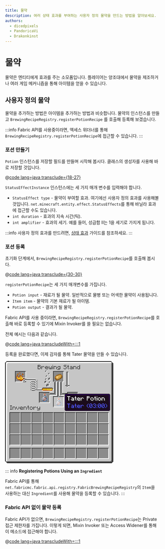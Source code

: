 ```yaml
---
title: 물약
description: 여러 상태 효과를 부여하는 사용자 정의 물약을 만드는 방법을 알아보세요.
authors:
  - dicedpixels
  - PandoricaVi
  - Drakonkinst
---
```


# 물약

물약은 엔티티에게 효과를 주는 소모품입니다. 플레이어는 양조대에서 물약을 제조하거나 여러 게임 메커니즘을 통해 아이템을 얻을 수 있습니다.

## 사용자 정의 물약

물약을 추가하는 방법은 아이템을 추가하는 방법과 비슷합니다. 물약의 인스턴스를 만들고 `BrewingRecipeRegistry.registerPotionRecipe` 를 호출해 등록해 보겠습니다.

:::info
Fabric API를 사용중이라면, 액세스 위더너를 통해 `BrewingRecipeRegistry.registerPotionRecipe`에 접근할 수 있습니다.
:::

### 포션 만들기

`Potion` 인스턴스를 저장할 필드를 만들며 시작해 봅시다. 클래스의 생성자를 사용해 바로 저장할 것입니다.

@[code lang=java transclude={18-27}](@/reference/latest/src/main/java/com/example/docs/potion/FabricDocsReferencePotions.java)

`StatusEffectInstance` 인스턴스에는 세 가지 매개 변수를 입력해야 합니다.

- `StatusEffect type` - 물약이 부여할 효과. 여기에선 사용자 정의 효과를 사용해볼 것입니다. `net.minecraft.entity.effect.StatusEffects`를 통해 바닐라 효과에 접근할 수도 있습니다.
- `int duration` - 효과의 지속 시간(틱).
- `int amplifier` - 효과의 세기. 예를 들어, 성급함 II는 1을 세기로 가지게 됩니다.

:::info
사용자 정의 효과를 만드려면, [상태 효과](../entities/effects) 가이드를 참조하세요.
:::

### 포션 등록

초기화 단계에서, `BrewingRecipeRegistry.registerPotionRecipe`를 호출해 봅시다.

@[code lang=java transclude={30-30}](@/reference/latest/src/main/java/com/example/docs/potion/FabricDocsReferencePotions.java)

`registerPotionRecipe`는 세 가지 매개변수를 가집니다.

- `Potion input` - 재료가 될 물약. 일반적으로 물병 또는 어색한 물약이 사용됩니다.
- `Item item` - 물약의 기본 재료가 될 아이템.
- `Potion output` - 결과가 될 물약.

Fabric API를 사용 중이라면, `BrewingRecipeRegistry.registerPotionRecipe`를 호출해 바로 등록할 수 있기에 Mixin Invoker를 쓸 필요는 없습니다.

전체 예시는 다음과 같습니다.

@[code lang=java transcludeWith=:::1](@/reference/latest/src/main/java/com/example/docs/potion/FabricDocsReferencePotions.java)

등록을 완료했다면, 이제 감자를 통해 Tater 물약을 만들 수 있습니다.

![플레이어 인벤토리에서 보여지는 효과](/assets/develop/tater-potion.png)

::: info
**Registering Potions Using an `Ingredient`**

Fabric API를 통해 `net.fabricmc.fabric.api.registry.FabricBrewingRecipeRegistry`의 `Item`을 사용하는 대신 `Ingredient`를 사용해 물약을 등록할 수 있습니다.
:::

### Fabric API 없이 물약 등록

Fabric API가 없으면, `BrewingRecipeRegistry.registerPotionRecipe`는 Private 접근 제한자를 가집니다. 이렇게 되면, Mixin Invoker 또는 Access Widener를 통해 이 메소드에 접근해야 합니다.

@[code lang=java transcludeWith=:::1](@/reference/latest/src/main/java/com/example/docs/mixin/potion/BrewingRecipeRegistryInvoker.java)
